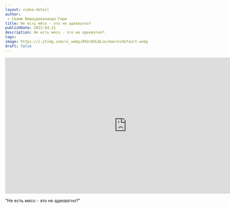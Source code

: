 ```yaml
---
layout: video-detail
author:
 - Свами Вишнудевананда Гири
title: Не есть мясо - это не адекватно?
publishDate: 2022-04-21
description: Не есть мясо - это не адекватно?. 
tags: 
image: https://i.ytimg.com/vi_webp/A92cDULQLxo/maxresdefault.webp
draft: false
---
```


<iframe width="790" height="444" src="https://www.youtube.com/embed/A92cDULQLxo" frameborder="0" allowfullscreen=""></iframe> 

  "Не есть мясо - это не адекватно?"

  

 